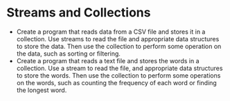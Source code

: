 # Streams and Collections

- Create a program that reads data from a CSV file and stores it in a collection. Use streams to read the file and appropriate data structures to store the data. Then use the collection to perform some operation on the data, such as sorting or filtering.
- Create a program that reads a text file and stores the words in a collection. Use a stream to read the file, and appropriate data structures to store the words. Then use the collection to perform some operations on the words, such as counting the frequency of each word or finding the longest word.